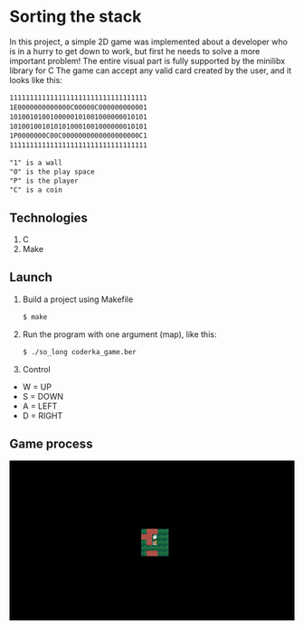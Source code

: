 # Sorting the stack

In this project, a simple 2D game was implemented about a developer who is in a hurry to get down to work, but first he needs to solve a more important problem!
The entire visual part is fully supported by the minilibx library for C
The game can accept any valid card created by the user, and it looks like this:

   ```sh
   1111111111111111111111111111111111
   1E0000000000000C00000C000000000001
   1010010100100000101001000000010101
   1010010010101010001001000000010101
   1P0000000C00C0000000000000000000C1
   1111111111111111111111111111111111
   ```

    "1" is a wall
    "0" is the play space
    "P" is the player
    "C" is a coin

## Technologies

1. C
2. Make

## Launch

1. Build a project using Makefile

   ```sh
   $ make
   ```

2. Run the program with one argument (map), like this:

   ```sh
   $ ./so_long coderka_game.ber
   ```
   
3. Control

  - W = UP
  - S = DOWN
  - A = LEFT
  - D = RIGHT


## Game process

  <img src="./screen/game.gif" width="600" alt="game">
